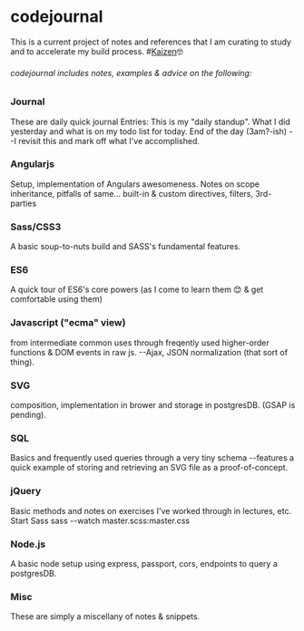 # codejournal
This is a current project of notes and references that I am curating to study and to accelerate my build process. #[Kaizen](https://en.wikipedia.org/wiki/Kaizen)🤓

###### codejournal includes notes, examples & advice on the following:
### Journal
These are daily quick journal Entries: This is my "daily standup". What I did yesterday and what is on my todo list for today. End of the day (3am?-ish) --I revisit this and mark off what I've accomplished.
### Angularjs
Setup, implementation of Angulars awesomeness. Notes on scope inheritance, pitfalls of same... built-in & custom directives, filters, 3rd-parties
### Sass/CSS3
A basic soup-to-nuts build and SASS's fundamental features.
### ES6
A quick tour of ES6's core powers (as I come to learn them 😊 & get comfortable using them)
### Javascript ("ecma" view)
from intermediate common uses through freqently used higher-order functions & DOM events in raw js. --Ajax, JSON normalization (that sort of thing).
### SVG
composition, implementation in brower and storage in postgresDB. (GSAP is pending).
### SQL
Basics and frequently used queries through a very tiny schema
--features a quick example of storing and retrieving an SVG file as a proof-of-concept.
### jQuery
Basic methods and notes on exercises I've worked through in lectures, etc.
Start Sass
sass --watch master.scss:master.css
### Node.js
A basic node setup using express, passport, cors, endpoints to query a postgresDB.
### Misc
These are simply a miscellany of notes & snippets.
